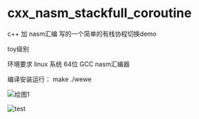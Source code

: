 # cxx_nasm_stackfull_coroutine
c++ 加 nasm汇编 写的一个简单的有栈协程切换demo 

toy级别

环境要求 linux 系统 64位
GCC nasm汇编器

编译安装运行：
make
./wewe 

![绘图1](https://user-images.githubusercontent.com/22612129/190296393-9ffe9e4e-d1b3-4cc4-a90c-c9299430370c.png)

![test](https://user-images.githubusercontent.com/22612129/190297425-4431eb83-64fa-4e06-87ec-2908bbe93824.gif)
